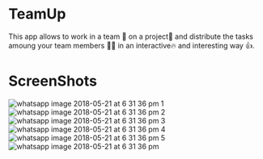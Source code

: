 # TeamUp
This app allows to work in a team 🌟 on a project📑 and distribute the tasks amoung your team members 👫👫 in an interactive🔥 and interesting way 👍. 

# ScreenShots

![whatsapp image 2018-05-21 at 6 31 36 pm 1](https://user-images.githubusercontent.com/29306481/46900927-153e8500-cec8-11e8-9ea7-0cb2c212b779.jpeg)  ![whatsapp image 2018-05-21 at 6 31 36 pm 2](https://user-images.githubusercontent.com/29306481/46900928-153e8500-cec8-11e8-864a-d97cfffbb2d6.jpeg)  ![whatsapp image 2018-05-21 at 6 31 36 pm 3](https://user-images.githubusercontent.com/29306481/46900929-15d71b80-cec8-11e8-9815-9380fd5fd29b.jpeg)  ![whatsapp image 2018-05-21 at 6 31 36 pm 4](https://user-images.githubusercontent.com/29306481/46900930-15d71b80-cec8-11e8-8a05-04e797ce1c51.jpeg)  ![whatsapp image 2018-05-21 at 6 31 36 pm 5](https://user-images.githubusercontent.com/29306481/46900931-15d71b80-cec8-11e8-9761-fdf1b4e2273b.jpeg)  ![whatsapp image 2018-05-21 at 6 31 36 pm](https://user-images.githubusercontent.com/29306481/46900932-166fb200-cec8-11e8-941d-418f2411fb7c.jpeg)





